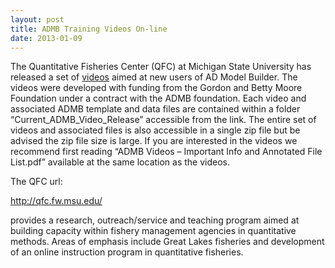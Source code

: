 ```yaml
---
layout: post
title: ADMB Training Videos On-line 
date: 2013-01-09
---
```

The Quantitative Fisheries Center (QFC) at Michigan State University has released a set of [videos](/courses/admb-training-videos.html) aimed at new users of AD Model Builder. The videos were developed with funding from the Gordon and Betty Moore Foundation under a contract with the ADMB foundation. Each video and associated ADMB template and data files are contained within a folder “Current_ADMB_Video_Release” accessible from the link.  The entire set of videos and associated files is also accessible in a single zip file but be advised the zip file size is large.  If you are interested in the videos we recommend first reading “ADMB Videos – Important Info and Annotated File List.pdf” available at the same location as the videos.

The QFC url:

http://qfc.fw.msu.edu/  

provides a research, outreach/service and teaching program aimed at building capacity within fishery management agencies in quantitative methods.   Areas of emphasis include Great Lakes fisheries and development of an online instruction program in quantitative fisheries.

